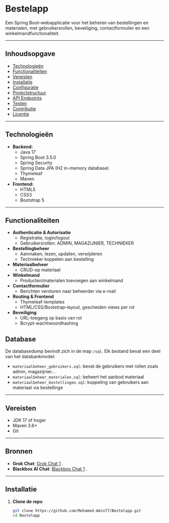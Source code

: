 # Bestelapp

Een Spring Boot–webapplicatie voor het beheren van bestellingen en materialen, met gebruikersrollen, beveiliging, contactformulier en een winkelmandfunctionaliteit.

---

## Inhoudsopgave

- [Technologieën](#-technologieën)  
- [Functionaliteiten](#-functionaliteiten)  
- [Vereisten](#-vereisten)  
- [Installatie](#-installatie)  
- [Configuratie](#-configuratie)  
- [Projectstructuur](#-projectstructuur)  
- [API Endpoints](#-api-endpoints)  
- [Testen](#-testen)  
- [Contributie](#-contributie)  
- [Licentie](#-licentie)  

---

## Technologieën

- **Backend:**  
  - Java 17  
  - Spring Boot 3.5.0  
  - Spring Security  
  - Spring Data JPA (H2 in-memory database)  
  - Thymeleaf  
  - Maven  
- **Frontend:**  
  - HTML5  
  - CSS3  
  - Bootstrap 5  

---

##  Functionaliteiten

- **Authenticatie & Autorisatie**  
  - Registratie, login/logout  
  - Gebruikersrollen: ADMIN, MAGAZIJNIER, TECHNIEKER  
- **Bestellingbeheer**  
  - Aanmaken, lezen, updaten, verwijderen  
  - Technieker koppelen aan bestelling  
- **Materiaalbeheer**  
  - CRUD-op materiaal  
- **Winkelmand**  
  - Producten/materialen toevoegen aan winkelmand  
- **Contactformulier**  
  - Berichten versturen naar beheerder via e-mail  
- **Routing & Frontend**  
  - Thymeleaf-templates  
  - HTML/CSS/Bootstrap–layout, gescheiden views per rol  
- **Beveiliging**  
  - URL-toegang op basis van rol  
  - Bcrypt-wachtwoordhashing  

## Database

De databasedump bevindt zich in de map `/sql`. Elk bestand bevat een deel van het databankmodel:

- `materiaalbeheer_gebruikers.sql`: bevat de gebruikers met rollen zoals admin, magazijnier...
- `materiaalbeheer_materialen.sql`: beheert het aanbod materiaal
- `materiaalbeheer_bestellingen.sql`: koppeling van gebruikers aan materiaal via bestellinge

---

##  Vereisten

- JDK 17 of hoger  
- Maven 3.6+  
- Git  

---

## Bronnen

- **Grok Chat**: [Grok Chat 1](https://grok.com/chat/16799547-c783-44f1-8a96-46d5c74b616a) .
- **Blackbox AI Chat**: [Blackbox Chat 1](https://www.blackbox.ai/chat/WaUEikH) .

---

##  Installatie

1. **Clone de repo**  
   ```bash
   git clone https://github.com/Mohamed-Amin77/Bestelapp.git
   cd Bestelapp

